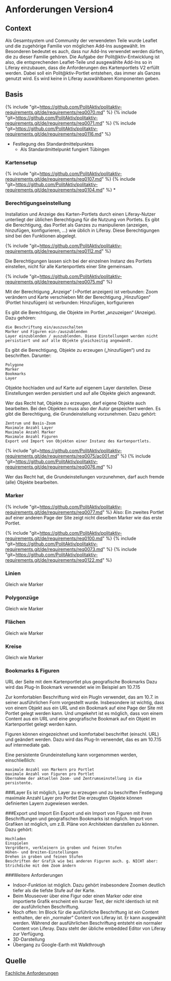 # Anforderungen Version4

## Context
Als Gesamtsystem und Community der verwendeten Teile wurde Leaflet und die zugehörige Familie von möglichen Add-Ins ausgewählt. Im Besonderen bedeutet es auch, dass nur Add-Ins verwendet werden dürfen, die zu dieser Familie gehören. Die Aufgabe der Polit@ktiv-Entwicklung ist also, die entsprechenden Leaflet-Teile und ausgewählte Add-Ins so in Liferay einzubauen, dass die Anforderungen des Kartenportlets V2 erfüllt werden. Dabei soll ein Polit@ktiv-Portlet entstehen, das immer als Ganzes genutzt wird. Es wird keine in Liferay auswählbaren Komponenten geben.


## Basis
{% include "git+https://github.com/PolitAktiv/politaktiv-requirements.git/de/requirements/req0070.md" %}
{% include "git+https://github.com/PolitAktiv/politaktiv-requirements.git/de/requirements/req0071.md" %}
{% include "git+https://github.com/PolitAktiv/politaktiv-requirements.git/de/requirements/req0116.md" %}
* Festlegung des Standardmittelpunktes
  * Als Standardmittelpunkt fungiert Tübingen

### Kartensetup
{% include "git+https://github.com/PolitAktiv/politaktiv-requirements.git/de/requirements/req0107.md" %}
{% include "git+https://github.com/PolitAktiv/politaktiv-requirements.git/de/requirements/req0104.md" %}
* 

### Berechtigungseinstellung
Installation und Anzeige des Karten-Portlets durch einen Liferay-Nutzer unterliegt der üblichen Berechtigung für die Nutzung von Portlets.
Es gibt die Berechtigung, das Portlet als Ganzes zu manipulieren (anzeigen, hinzufügen, konfigurieren, …) wie üblich in Liferay. Diese Berechtigungen sind bei den Funktionen abgelegt.

{% include "git+https://github.com/PolitAktiv/politaktiv-requirements.git/de/requirements/req0112.md" %}

Die Berechtigungen lassen sich bei der einzelnen Instanz des Portlets einstellen, nicht für alle Kartenportlets einer Site gemeinsam.

{% include "git+https://github.com/PolitAktiv/politaktiv-requirements.git/de/requirements/req0075.md" %} 


Mit der Berechtigung „Anzeige“ (=Portlet anzeigen) ist verbunden: Zoom verändern und Karte verschieben
Mit der Berechtigung „Hinzufügen“ (Portlet hinzufügen) ist verbunden: Hinzufügen, korfigurieren

Es gibt die Berechtigung, die Objekte im Portlet „anzuzeigen“ (Anzeige). Dazu gehören:

    die Beschriftung ein/auszuschalten
    Marker und Figuren ein-/auszublenden
    Layer einzublenden / auszublenden. Diese Einstellungen werden nicht persistiert und auf alle Objekte gleichzeitig angewandt.

Es gibt die Berechtigung, Objekte zu erzeugen („hinzufügen“) und zu beschriften. Darunter:

    Polygone
    Marker
    Bookmarks
    Layer
Objekte hochladen und auf Karte auf eigenem Layer darstellen. 
Diese Einstellungen werden persistiert und auf alle Objekte gleich angewandt.

Wer das Recht hat, Objekte zu erzeugen, darf eigene Objekte auch bearbeiten. Bei den Objekten muss also der Autor gespeichert werden.
Es gibt die Berechtigung, die Grundeinstellung vorzunehmen. Dazu gehört:

    Zentrum und Basis-Zoom
    Maximale Anzahl Layer
    Maximale Anzahl Marker
    Maximale Anzahl Figuren
    Export und Import von Objekten einer Instanz des Kartenportlets.


{% include "git+https://github.com/PolitAktiv/politaktiv-requirements.git/de/requirements/req0075/ac001.md" %}
{% include "git+https://github.com/PolitAktiv/politaktiv-requirements.git/de/requirements/req0076.md" %} 

Wer das Recht hat, die Grundeinstellungen vorzunehmen, darf auch fremde (alle) Objekte
bearbeiten.

### Marker
{% include "git+https://github.com/PolitAktiv/politaktiv-requirements.git/de/requirements/req0077.md" %}
Also: Ein zweites Portlet auf einer anderen Page der Site zeigt nicht dieselben Marker wie das erste Portlet.

{% include "git+https://github.com/PolitAktiv/politaktiv-requirements.git/de/requirements/req0100.md" %}
{% include "git+https://github.com/PolitAktiv/politaktiv-requirements.git/de/requirements/req0073.md" %}
{% include "git+https://github.com/PolitAktiv/politaktiv-requirements.git/de/requirements/req0122.md" %}

### Linien
Gleich wie Marker

### Polygonzüge
Gleich wie Marker

### Flächen
Gleich wie Marker

### Kreise 
Gleich wie Marker

### Bookmarks & Figuren
URL der Seite mit dem Kartenportlet plus geografische Bookmarks
Dazu wird das Plug-In Bookmark verwendet wie im Beispiel am 10.7.15

Zur komfortablen Beschriftung wird ein PlugIn verwendet, das am 10.7. in seiner ausführlichen Form vorgestellt wurde. Insbesondere ist wichtig, dass von einem Objekt aus ein URL und ein Bookmark auf eine Page der Site mit Portlet gelegt werden kann.
Und umgekehrt ist es möglich, dass von einem Content aus ein URL und eine geografische Bookmark auf ein Objekt im Kartenportlet gelegt werden kann.

Figuren können eingezeichnet und komfortabel beschriftet (einschl. URL) und geändert werden. Dazu wird das Plug-In verwendet, das es am 10.7.15 auf intermediate gab.

Eine persistente Grundeinstellung kann vorgenommen werden, einschließlich:

    maximale Anzahl von Markern pro Portlet
    maximale Anzahl von Figuren pro Portlet
    Übernahme der aktuellen Zoom- und Zentrumseinstellung in die persistente.

###Layer
Es ist möglich, Layer zu erzeugen und zu beschriften
Festlegung maximale Anzahl Layer pro Portlet
Die erzeugten Objekte können definierten Layern zugewiesen werden.

###Export und Import
Ein Export und ein Import von Figuren mit ihren Beschriftungen und geografischen Bookmarks ist möglich.
Import von Grafiken ist möglich, um z.B. Pläne von Architekten darstellen zu können. Dazu gehört:

    Hochladen
    Einspielen
    Vergrößern, verkleinern in groben und feinen Stufen
    Höhen- und Breiten-Einstellungen
    Drehen in groben und feinen Stufen
    Beschriften der Grafik wie bei anderen Figuren auch. g. NICHT aber: Strichdicke mit dem Zoom ändern

###Weitere Anforderungen
* Indoor-Funktion ist möglich. Dazu gehört insbesondere Zoomen deutlich tiefer als die tiefste Stufe auf der Karte.
* Beim Mouseover über eine Figur oder einen Marker oder eine importierte Grafik erscheint ein kurzer Text, der nicht identisch ist mit der ausführlichen Beschriftung.
* Noch offen: Im Block für die ausführliche Beschriftung ist ein Content enthalten, der ein „normaler“ Content von Liferay ist. Er kann ausgewählt werden. Während der ausführlichen Beschriftung entsteht ein normaler Content von Liferay. Dazu steht der übliche embedded Editor von Liferay zur Verfügung.
* 3D-Darstellung
* Übergang zu Google-Earth mit Walkthrough


## Quelle
[Fachliche Anforderungen](domainrequirements.md)